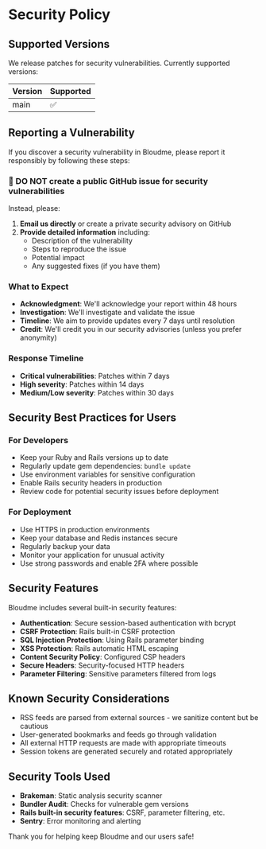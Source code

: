 # Security Policy

## Supported Versions

We release patches for security vulnerabilities. Currently supported versions:

| Version | Supported          |
| ------- | ------------------ |
| main    | :white_check_mark: |

## Reporting a Vulnerability

If you discover a security vulnerability in Bloudme, please report it responsibly by following these steps:

### 🚨 DO NOT create a public GitHub issue for security vulnerabilities

Instead, please:

1. **Email us directly** or create a private security advisory on GitHub
2. **Provide detailed information** including:
   - Description of the vulnerability
   - Steps to reproduce the issue
   - Potential impact
   - Any suggested fixes (if you have them)

### What to Expect

- **Acknowledgment**: We'll acknowledge your report within 48 hours
- **Investigation**: We'll investigate and validate the issue
- **Timeline**: We aim to provide updates every 7 days until resolution
- **Credit**: We'll credit you in our security advisories (unless you prefer anonymity)

### Response Timeline

- **Critical vulnerabilities**: Patches within 7 days
- **High severity**: Patches within 14 days
- **Medium/Low severity**: Patches within 30 days

## Security Best Practices for Users

### For Developers
- Keep your Ruby and Rails versions up to date
- Regularly update gem dependencies: `bundle update`
- Use environment variables for sensitive configuration
- Enable Rails security headers in production
- Review code for potential security issues before deployment

### For Deployment
- Use HTTPS in production environments
- Keep your database and Redis instances secure
- Regularly backup your data
- Monitor your application for unusual activity
- Use strong passwords and enable 2FA where possible

## Security Features

Bloudme includes several built-in security features:

- **Authentication**: Secure session-based authentication with bcrypt
- **CSRF Protection**: Rails built-in CSRF protection
- **SQL Injection Protection**: Using Rails parameter binding
- **XSS Protection**: Rails automatic HTML escaping
- **Content Security Policy**: Configured CSP headers
- **Secure Headers**: Security-focused HTTP headers
- **Parameter Filtering**: Sensitive parameters filtered from logs

## Known Security Considerations

- RSS feeds are parsed from external sources - we sanitize content but be cautious
- User-generated bookmarks and feeds go through validation
- All external HTTP requests are made with appropriate timeouts
- Session tokens are generated securely and rotated appropriately

## Security Tools Used

- **Brakeman**: Static analysis security scanner
- **Bundler Audit**: Checks for vulnerable gem versions
- **Rails built-in security features**: CSRF, parameter filtering, etc.
- **Sentry**: Error monitoring and alerting

Thank you for helping keep Bloudme and our users safe!